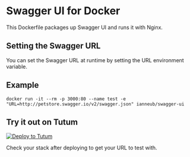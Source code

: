 # Swagger UI for Docker

This Dockerfile packages up Swagger UI and runs it with Nginx.

## Setting the Swagger URL

You can set the Swagger URL at runtime by setting the URL environment variable.

## Example

`docker run -it --rm -p 3000:80 --name test -e "URL=http://petstore.swagger.io/v2/swagger.json" ianneub/swagger-ui`

## Try it out on Tutum

[![Deploy to Tutum](https://s.tutum.co/deploy-to-tutum.svg)](https://dashboard.tutum.co/stack/deploy/)

Check your stack after deploying to get your URL to test with.
